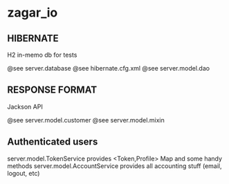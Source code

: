 # zagar_io

## HIBERNATE
H2 in-memo db for tests 

@see server.database
@see hibernate.cfg.xml
@see server.model.dao

## RESPONSE FORMAT
Jackson API

@see server.model.customer
@see server.model.mixin

## Authenticated users

server.model.TokenService provides \<Token,Profile\> Map and some handy methods
server.model.AccountService provides all accounting stuff (email, logout, etc)
